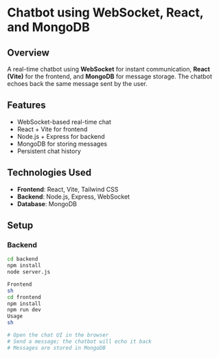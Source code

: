 # Chatbot using WebSocket, React, and MongoDB  

## Overview  
A real-time chatbot using **WebSocket** for instant communication, **React (Vite)** for the frontend, and **MongoDB** for message storage. The chatbot echoes back the same message sent by the user.  

## Features  
- WebSocket-based real-time chat  
- React + Vite for frontend  
- Node.js + Express for backend  
- MongoDB for storing messages  
- Persistent chat history  

## Technologies Used  
- **Frontend**: React, Vite, Tailwind CSS  
- **Backend**: Node.js, Express, WebSocket  
- **Database**: MongoDB  

## Setup  

### Backend  
```sh
cd backend  
npm install  
node server.js  

Frontend
sh
cd frontend  
npm install  
npm run dev  
Usage
sh

# Open the chat UI in the browser  
# Send a message; the chatbot will echo it back  
# Messages are stored in MongoDB  

